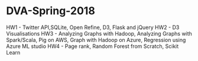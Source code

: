 # DVA-Spring-2018

HW1 - Twitter API,SQLite, Open Refine, D3, Flask and jQuery
HW2 - D3 Visualisations
HW3 - Analyzing Graphs with Hadoop, Analyzing Graphs with Spark/Scala, Pig on AWS, Graph with Hadoop on Azure, Regression using Azure ML studio
HW4 - Page rank, Random Forest from Scratch, Scikit Learn